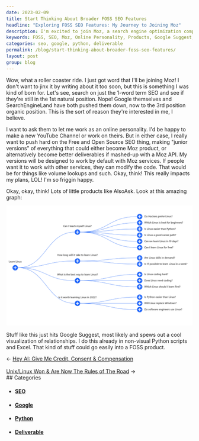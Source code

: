 ```yaml
---
date: 2023-02-09
title: Start Thinking About Broader FOSS SEO Features
headline: "Exploring FOSS SEO Features: My Journey to Joining Moz"
description: I'm excited to join Moz, a search engine optimization company, as an online personality. I'm looking to create 'junior versions' of products that could be Moz products, or better deliverables when mashed-up with a Moz API. I'm also exploring products like AlsoAsk, which uses Google Suggest to create a visual representation of relationships. Come read my blog post to learn more about my journey and the exciting opportunities ahead!
keywords: FOSS, SEO, Moz, Online Personality, Products, Google Suggest, Visualization, Relationships, Deliverables, API, Junior Versions, AlsoAsk
categories: seo, google, python, deliverable
permalink: /blog/start-thinking-about-broader-foss-seo-features/
layout: post
group: blog
---
```



Wow, what a roller coaster ride. I just got word that I'll be joining Moz! I
don't want to jinx it by writing about it too soon, but this is something I was
kind of born for. Let's see, search on just the 1-word term SEO and see if
they're still in the 1st natural position. Nope! Google themselves and
SearchEngineLand have both pushed them down, now to the 3rd position organic
position. This is the sort of reason they're interested in me, I believe.

I want to ask them to let me work as an online personality. I'd be happy to
make a new YouTube Channel or work on theirs. But in either case, I really want
to push hard on the Free and Open Source SEO thing, making "junior versions" of
everything that could either become Moz product, or alternatively become better
deliverables if mashed-up with a Moz API. My versions will be designed to work
by default with Moz services. If people want it to work with other services,
they can modify the code. That would be for things like volume lookups and
such. Okay, think! This really impacts my plans, LOL! I'm so friggin happy.

Okay, okay, think! Lots of little products like AlsoAsk. Look at this amazing
graph:

![Learn Linux Also Ask](/assets/images/learn-linux-also-ask.png)

Stuff like this just hits Google Suggest, most likely and spews out a cool
visualization of relationships. I do this already in non-visual Python scripts
and Excel. That kind of stuff could go easily into a FOSS product.


<div class="arrow-links"><div class="post-nav-prev"><span class="arrow">&larr;&nbsp;</span><a href="/blog/hey-ai-give-me-credit-consent-compensation/">Hey AI: Give Me Credit, Consent & Compensation</a></div> &nbsp; <div class="post-nav-next"><a href="/blog/unix-linux-won-are-now-the-rules-of-the-road/">Unix/Linux Won & Are Now The Rules of The Road</a><span class="arrow">&nbsp;&rarr;</span></div></div>
## Categories

<ul>
<li><h4><a href='/seo/'>SEO</a></h4></li>
<li><h4><a href='/google/'>Google</a></h4></li>
<li><h4><a href='/python/'>Python</a></h4></li>
<li><h4><a href='/deliverable/'>Deliverable</a></h4></li></ul>